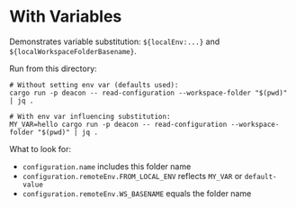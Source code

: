 # With Variables

Demonstrates variable substitution: `${localEnv:...}` and `${localWorkspaceFolderBasename}`.

Run from this directory:

```
# Without setting env var (defaults used):
cargo run -p deacon -- read-configuration --workspace-folder "$(pwd)" | jq .

# With env var influencing substitution:
MY_VAR=hello cargo run -p deacon -- read-configuration --workspace-folder "$(pwd)" | jq .
```

What to look for:
- `configuration.name` includes this folder name
- `configuration.remoteEnv.FROM_LOCAL_ENV` reflects `MY_VAR` or `default-value`
- `configuration.remoteEnv.WS_BASENAME` equals the folder name
